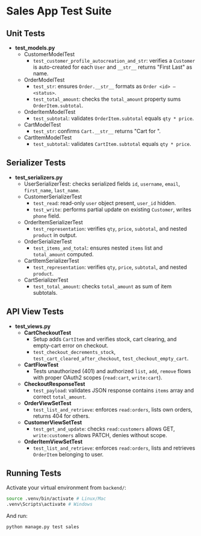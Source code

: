 # Sales App Test Suite

## Unit Tests
- **test_models.py**
  - CustomerModelTest
    - `test_customer_profile_autocreation_and_str`: verifies a `Customer` is auto-created for each `User` and `__str__` returns "First Last" as name.
  - OrderModelTest
    - `test_str`: ensures `Order.__str__` formats as `Order <id> – <status>`.
    - `test_total_amount`: checks the `total_amount` property sums `OrderItem.subtotal`.
  - OrderItemModelTest
    - `test_subtotal`: validates `OrderItem.subtotal` equals `qty * price`.
  - CartModelTest
    - `test_str`: confirms `Cart.__str__` returns "Cart for <username>".
  - CartItemModelTest
    - `test_subtotal`: validates `CartItem.subtotal` equals `qty * price`.

## Serializer Tests
- **test_serializers.py**
  - UserSerializerTest: checks serialized fields `id`, `username`, `email`, `first_name`, `last_name`.
  - CustomerSerializerTest
    - `test_read`: read-only `user` object present, `user_id` hidden.
    - `test_write`: performs partial update on existing `Customer`, writes `phone` field.
  - OrderItemSerializerTest
    - `test_representation`: verifies `qty`, `price`, `subtotal`, and nested `product` in output.
  - OrderSerializerTest
    - `test_items_and_total`: ensures nested `items` list and `total_amount` computed.
  - CartItemSerializerTest
    - `test_representation`: verifies `qty`, `price`, `subtotal`, and nested `product`.
  - CartSerializerTest
    - `test_total_amount`: checks `total_amount` as sum of item subtotals.

## API View Tests
- **test_views.py**
  - **CartCheckoutTest**
    - Setup adds `CartItem` and verifies stock, cart clearing, and empty-cart error on checkout.
    - `test_checkout_decrements_stock`, `test_cart_cleared_after_checkout`, `test_checkout_empty_cart`.
  - **CartFlowTest**
    - Tests unauthorized (401) and authorized `list`, `add`, `remove` flows with proper OAuth2 scopes (`read:cart`, `write:cart`).
  - **CheckoutResponseTest**
    - `test_payload`: validates JSON response contains `items` array and correct `total_amount`.
  - **OrderViewSetTest**
    - `test_list_and_retrieve`: enforces `read:orders`, lists own orders, returns 404 for others.
  - **CustomerViewSetTest**
    - `test_get_and_update`: checks `read:customers` allows GET, `write:customers` allows PATCH, denies without scope.
  - **OrderItemViewSetTest**
    - `test_list_and_retrieve`: enforces `read:orders`, lists and retrieves `OrderItem` belonging to user.

## Running Tests
Activate your virtual environment from `backend/`:

```bash
source .venv/bin/activate # Linux/Mac
.venv\Scripts\activate # Windows
```

And run:
```bash
python manage.py test sales
```